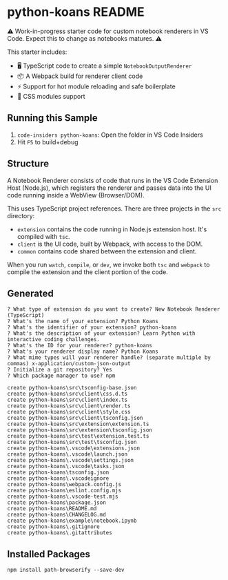 # python-koans README

⚠️ Work-in-progress starter code for custom notebook renderers in VS Code. Expect this to change as notebooks matures. ⚠️

This starter includes:

 - 🖥️ TypeScript code to create a simple `NotebookOutputRenderer`
 - 📦 A Webpack build for renderer client code
 - ⚡ Support for hot module reloading and safe boilerplate
 - 🎨 CSS modules support

## Running this Sample

 1. `code-insiders python-koans`: Open the folder in VS Code Insiders
 1. Hit `F5` to build+debug

## Structure

A Notebook Renderer consists of code that runs in the VS Code Extension Host (Node.js), which registers the renderer and passes data into the UI code running inside a WebView (Browser/DOM).

This uses TypeScript project references. There are three projects in the `src` directory:

 - `extension` contains the code running in Node.js extension host. It's compiled with `tsc`.
 - `client` is the UI code, built by Webpack, with access to the DOM.
 - `common` contains code shared between the extension and client.

When you run `watch`, `compile`, or `dev`, we invoke both `tsc` and `webpack` to compile the extension and the client portion of the code.


## Generated

```
? What type of extension do you want to create? New Notebook Renderer (TypeScript)
? What's the name of your extension? Python Koans
? What's the identifier of your extension? python-koans
? What's the description of your extension? Learn Python with interactive coding challenges.
? What's the ID for your renderer? python-koans
? What's your renderer display name? Python Koans
? What mime types will your renderer handle? (separate multiple by commas) x-application/custom-json-output
? Initialize a git repository? Yes
? Which package manager to use? npm
```

```
create python-koans\src\tsconfig-base.json
create python-koans\src\client\css.d.ts
create python-koans\src\client\index.ts
create python-koans\src\client\render.ts
create python-koans\src\client\style.css
create python-koans\src\client\tsconfig.json
create python-koans\src\extension\extension.ts
create python-koans\src\extension\tsconfig.json
create python-koans\src\test\extension.test.ts
create python-koans\src\test\tsconfig.json
create python-koans\.vscode\extensions.json
create python-koans\.vscode\launch.json
create python-koans\.vscode\settings.json
create python-koans\.vscode\tasks.json
create python-koans\tsconfig.json
create python-koans\.vscodeignore
create python-koans\webpack.config.js
create python-koans\eslint.config.mjs
create python-koans\.vscode-test.mjs
create python-koans\package.json
create python-koans\README.md
create python-koans\CHANGELOG.md
create python-koans\example\notebook.ipynb
create python-koans\.gitignore
create python-koans\.gitattributes
```


## Installed Packages
```shell
npm install path-browserify --save-dev
```

